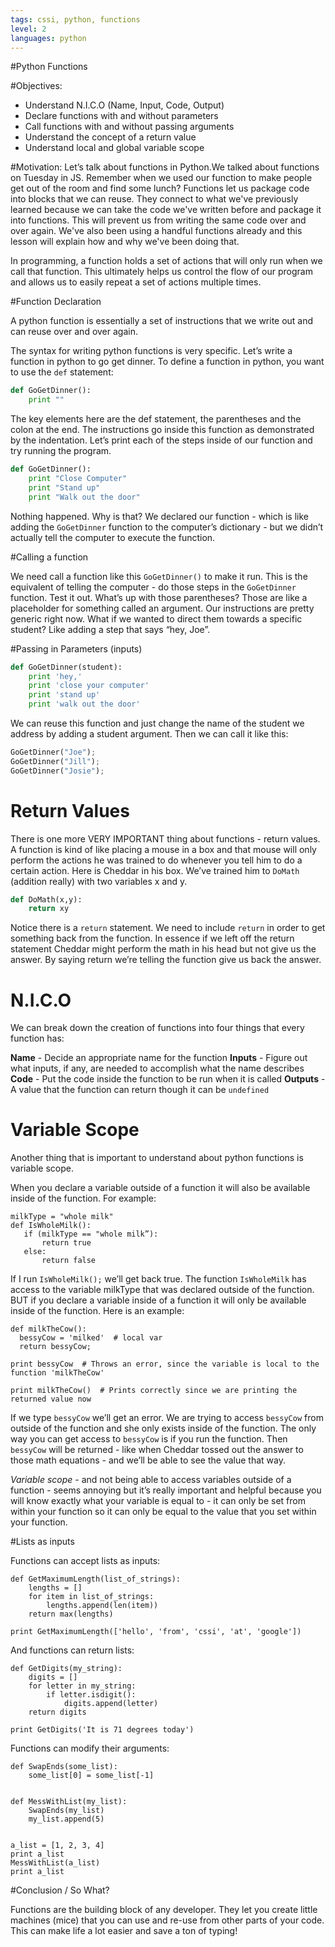 ```yaml
---
tags: cssi, python, functions
level: 2
languages: python
---
```

#Python Functions

#Objectives:
+ Understand N.I.C.O (Name, Input, Code, Output)
+ Declare functions with and without parameters
+ Call functions with and without passing arguments
+ Understand the concept of a return value
+ Understand local and global variable scope

#Motivation:
Let’s talk about functions in Python.We talked about functions on Tuesday in JS. Remember when we used our function to make people get out of the room and find some lunch?
Functions let us package code into blocks that we can reuse. They connect to what we've previously learned because we can take the code we've written before and package it into functions. This will prevent us from writing the same code over and over again. We've also been using a handful functions already and this lesson will explain how and why we've been doing that.

In programming, a function holds a set of actions that will only run when we call that function. This ultimately helps us control the flow of our program and allows us to easily repeat a set of actions multiple times.

#Function Declaration

A python function is essentially a set of instructions that we write out and can reuse over and over again.

 The syntax for writing python functions is very specific. Let’s write a function in python to go get dinner. To define a function in python, you want to use the `def` statement:

```python
def GoGetDinner():
	print ""
```

 The key elements here are the def statement, the parentheses and the colon at the end.
 The instructions go inside this function as demonstrated by the indentation. Let’s print each of the steps inside of our function and try running the program.

```python
def GoGetDinner():
	print "Close Computer"
	print "Stand up"
	print "Walk out the door"
```
 Nothing happened. Why is that? We declared our function - which is like adding the `GoGetDinner` function to the computer’s dictionary - but we didn’t actually tell the computer to execute the function.

#Calling a function

 We need call a function like this `GoGetDinner()` to make it run.
 This is the equivalent of telling the computer - do those steps in the `GoGetDinner` function. Test it out.
 What’s up with those parentheses? Those are like a placeholder for something called an argument.
 Our instructions are pretty generic right now. What if we wanted to direct them towards a specific student? Like adding a step that says “hey, Joe”.

#Passing in Parameters (inputs)

```python
def GoGetDinner(student):
	print 'hey,'
	print 'close your computer'
	print 'stand up'
	print 'walk out the door'
```

 We can reuse this function and just change the name of the student we address by adding a student argument.
 Then we can call it like this:

```python
GoGetDinner("Joe");
GoGetDinner("Jill");
GoGetDinner("Josie");
```
# Return Values

There is one more VERY IMPORTANT thing about functions - return values.
A function is kind of like placing a mouse in a box and that mouse will only perform the actions he was trained to do whenever you tell him to do a certain action.
Here is Cheddar in his box. We’ve trained him to `DoMath` (addition really) with two variables x and y.

```python
def DoMath(x,y):
	return xy
```
Notice there is a `return` statement. We need to include `return` in order to get something back from the function. In essence if we left off the return statement Cheddar might perform the math in his head but not give us the answer. By saying return we’re telling the function give us back the answer.

# N.I.C.O

We can break down the creation of functions into four things that every function has:

 **Name** - Decide an appropriate name for the function
 **Inputs** - Figure out what inputs, if any, are needed to accomplish what the name describes
 **Code** - Put the code inside the function to be run when it is called
 **Outputs** - A value that the function can return though it can be `undefined`

# Variable Scope

Another thing that is important to understand about python functions is variable scope.

When you declare a variable outside of a function it will also be available inside of the function. For example:

 ```
 milkType = "whole milk"
 def IsWholeMilk():
 	if (milkType == "whole milk”):
 		return true
 	else:
 		return false
```

If I run `IsWholeMilk();` we’ll get back true. The function `IsWholeMilk` has access to the variable milkType that was declared outside of the function.
BUT if you declare a variable inside of a function it will only be available inside of the function.
Here is an example:

 ```
 def milkTheCow():
   bessyCow = 'milked'  # local var
   return bessyCow;

 print bessyCow  # Throws an error, since the variable is local to the function 'milkTheCow'

 print milkTheCow()  # Prints correctly since we are printing the returned value now
 ```

If we type `bessyCow` we’ll get an error. We are trying to access `bessyCow` from outside of the function and she only exists inside of the function.
The only way you can get access to `bessyCow` is if you run the function. Then `bessyCow` will be returned - like when Cheddar tossed out the answer to those math equations - and we’ll be able to see the value that way.

*Variable scope* - and not being able to access variables outside of a function - seems annoying but it’s really important and helpful because you will know exactly what your variable is equal to - it can only be set from within your function so it can only be equal to the value that you set within your function.

#Lists as inputs

 Functions can accept lists as inputs:

 ```
 def GetMaximumLength(list_of_strings):
     lengths = []
     for item in list_of_strings:
         lengths.append(len(item))
     return max(lengths)

 print GetMaximumLength(['hello', 'from', 'cssi', 'at', 'google'])
 ```

 And functions can return lists:

 ```
 def GetDigits(my_string):
     digits = []
     for letter in my_string:
         if letter.isdigit():
             digits.append(letter)
     return digits

 print GetDigits('It is 71 degrees today')
 ```

 Functions can modify their arguments:

 ```
 def SwapEnds(some_list):
     some_list[0] = some_list[-1]


 def MessWithList(my_list):
     SwapEnds(my_list)
     my_list.append(5)


 a_list = [1, 2, 3, 4]
 print a_list
 MessWithList(a_list)
 print a_list
 ```

#Conclusion / So What?

 Functions are the building block of any developer. They let you create little machines (mice) that you can use and re-use from other parts of your code. This can make life a lot easier and save a ton of typing!
